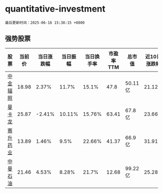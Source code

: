 # quantitative-investment

`最后更新时间：2025-06-16 15:38:15 +0800`

## 强势股票

|股票|当前价|当日涨跌幅|当日振幅|当日换手率|市盈率TTM|总市值|近10日涨跌幅|
|----|----|----|----|----|----|----|----|
|[中金辐照](https://xueqiu.com/S/SZ300962)|18.98|2.37%|11.7%|15.1%|47.8|50.11亿|21.12%|
|[曼卡龙](https://xueqiu.com/S/SZ300945)|25.87|-2.41%|10.11%|15.76%|63.41|67.8亿|23.66%|
|[赛升药业](https://xueqiu.com/S/SZ300485)|13.89|1.46%|9.5%|22.66%|41.37|66.9亿|31.91%|
|[中曼石油](https://xueqiu.com/S/SH603619)|21.46|4.53%|8.28%|21.7%|12.68|99.22亿|25.28%|
